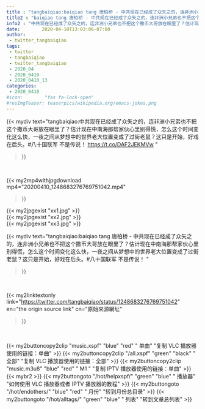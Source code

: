 ```yaml
---
title : "tangbaiqiao:baiqiao tang 唐柏桥 - 中共现在已经成了众矢之的，连非洲小兄弟也不把这个撒币大哥放在眼里了？估计现在中南海那帮家伙心里别得慌，怎么这个时间变化这么快，一夜之间从梦想中的世界老大位置变成了过街老鼠？这只是开始，好戏在后头。#八十国联军 不是传说！ "
title2 : "baiqiao tang 唐柏桥 - 中共现在已经成了众矢之的，连非洲小兄弟也不把这个撒币大哥放在眼里了？估计现在中南海那帮家伙心里别得慌，怎么这个时间变化这么快，一夜之间从梦想中的世界老大位置变成了过街老鼠？这只是开始，好戏在后头。#八十国联军 不是传说！ "
info2 : "中共现在已经成了众矢之的，连非洲小兄弟也不把这个撒币大哥放在眼里了？估计现在中南海那帮家伙心里别得慌，怎么这个时间变化这么快，一夜之间从梦想中的世界老大位置变成了过街老鼠？这只是开始，好戏在后头。#八十国联军 不是传说！ https://t.co/DAF2JEKMVw "
date:        2020-04-10T13:03:06-07:00
author:
 - twitter_tangbaiqiao
tags:
 - twitter
 - tangbaiqiao
 - twitter_tangbaiqiao
 - 2020_04
 - 2020_0410
 - 2020_0410_13
categories:
 - 2020_0410
#icon:        "fas fa-lock-open"
#resImgTeaser: teaserpics/wikipedia.org/emacs-jokes.png
---
```


{{< mydiv text="tangbaiqiao:中共现在已经成了众矢之的，连非洲小兄弟也不把这个撒币大哥放在眼里了？估计现在中南海那帮家伙心里别得慌，怎么这个时间变化这么快，一夜之间从梦想中的世界老大位置变成了过街老鼠？这只是开始，好戏在后头。#八十国联军 不是传说！ https://t.co/DAF2JEKMVw "
>}}
<br>


{{< my2mp4withjpgdownload mp4="20200410_1248683276769751042.mp4"
>}}

{{< my2jpgexist "xx1.jpg" >}}<br>
{{< my2jpgexist "xx2.jpg" >}}<br>
{{< my2jpgexist "xx3.jpg" >}}<br>



{{< mydiv text="tangbaiqiao:baiqiao tang 唐柏桥 - 中共现在已经成了众矢之的，连非洲小兄弟也不把这个撒币大哥放在眼里了？估计现在中南海那帮家伙心里别得慌，怎么这个时间变化这么快，一夜之间从梦想中的世界老大位置变成了过街老鼠？这只是开始，好戏在后头。#八十国联军 不是传说！ "
>}}
<br>

{{< my2linktextonly link="https://twitter.com/tangbaiqiao/status/1248683276769751042"
en="the origin source link" cn="原始來源網址"
>}}


<br>

{{< my2buttoncopy2clip "music.xspf"        "blue"   "red"    " 单曲"  "复制 VLC 播放器使用的链接：单曲" >}} {{< my2buttoncopy2clip "/all.xspf"         "green"  "black"  " 全部"  "复制 VLC 播放器使用的链接：全部" >}} {{< my2buttoncopy2clip "music.m3u8"        "blue"   "red"    " M1 "    "复制 IPTV 播放器使用的链接：单曲" >}} {{< mybr2 >}} {{< my2buttongoto      "/hot/helpxspf/"    "green"  "blue"   " 播放器" "如何使用 VLC 播放器或者 IPTV 播放器的教程" >}} {{< my2buttongoto      "/hot/endothers/"   "blue"   "red"    " 月份"   "转到月份总目录" >}} {{< my2buttongoto      "/hot/alltags/"     "green"  "blue"   " 列表"   "转到文章总列表" >}} 
